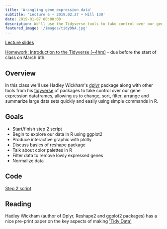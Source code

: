 ```yaml
---
title: 'Wrangling gene expression data'
subtitle: 'Lecture 6 • 2019.02.27 • Hill 130'
date: 2019-01-07 00:00:00
description: We'll use the Tidyverse tools to take control over our gene expression dataframes, allowing us to change, sort, filter, arrange and summarize large data quickly and easily. 
featured_image: '/images/tidyDNA.jpg'
---
```


[Lecture slides](https://www.icloud.com/keynote/0i4VPYHj9N0286jLLF20BYipw#Lecture05%5FexploratoryAnalysis)

[Homework: Introduction to the Tidyverse (~4hrs)](https://www.datacamp.com/courses/introduction-to-the-tidyverse) - due before the start of class on March 6th.

## Overview

In this class we'll use Hadley Wickham's [dplyr](http://cran.rstudio.com/web/packages/dplyr/vignettes/introduction.html) package along with other tools from his [tidyverse](https://www.tidyverse.org/) of packages to take control over our gene expression dataframes, allowing us to change, sort, filter, arrange and summarize large data sets quickly and easily using simple commands in R.

## Goals

* Start/finish step 2 script
* Begin to explore our data in R using ggplot2
* Produce interactive graphic with plotly
* Discuss basics of reshape package
* Talk about color palettes in R
* Filter data to remove lowly expressed genes
* Normalize data

## Code

[Step 2 script](http://DIYtranscriptomics.github.io/Code/files/Step2_dataExploration.R)

## Reading

Hadley Wickham (author of Dplyr, Reshape2 and ggplot2 packages) has a nice pre-print paper on the key aspects of making ['Tidy Data'](http://vita.had.co.nz/papers/tidy-data.pdf)
